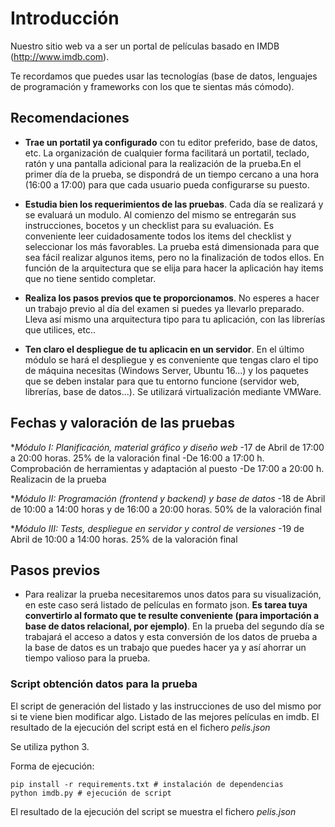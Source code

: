 # Introducción
Nuestro sitio web va a ser un portal de películas basado en IMDB (http://www.imdb.com).

Te recordamos que puedes usar las tecnologías (base de datos, lenguajes de programación y frameworks con los que te sientas más cómodo).

## Recomendaciones
- **Trae un portatil ya configurado** con tu editor preferido, base de datos, etc. La organización de cualquier forma facilitará un portatil, teclado, ratón y una pantalla adicional para la realización de la prueba.En el primer día de la prueba, se dispondrá de un tiempo cercano a una hora (16:00 a 17:00) para que cada usuario pueda configurarse su puesto.

- **Estudia bien los requerimientos de las pruebas**. Cada día se realizará y se evaluará un modulo. Al comienzo del mismo se entregarán sus instrucciones, bocetos y un checklist para su evaluación. Es conveniente leer cuidadosamente todos los items del checklist y seleccionar los más favorables. La prueba está dimensionada para que sea fácil realizar algunos items, pero no la finalización de todos ellos. En función de la arquitectura que se elija para hacer la aplicación hay items que no tiene sentido completar. 

- **Realiza los pasos previos que te proporcionamos**. No esperes a hacer un trabajo previo al día del examen si puedes ya llevarlo preparado. Lleva así mismo una arquitectura tipo para tu aplicación, con las librerías que utilices, etc..

- **Ten claro el despliegue de tu aplicacin en un servidor**. En el último módulo se hará el despliegue y es conveniente que tengas claro el tipo de máquina necesitas (Windows Server, Ubuntu 16...) y los paquetes que se deben instalar para que tu entorno funcione (servidor web, librerías, base de datos...). Se utilizará virtualización mediante VMWare.

## Fechas y valoración de las pruebas
**Módulo I: *Planificación, material gráfico y diseño web**
-17 de Abril de 17:00 a 20:00 horas. 25% de la valoración final
-De 16:00 a 17:00 h. Comprobación de herramientas y adaptación al puesto
-De 17:00 a 20:00 h. Realizacin de la prueba

**Módulo II: *Programación (frontend y backend) y base de datos**
-18 de Abril de 10:00 a 14:00 horas y de 16:00 a 20:00 horas. 50% de la valoración final

**Módulo III: *Tests, despliegue en servidor y control de versiones**
-19 de Abril de 10:00 a 14:00 horas. 25% de la valoración final


## Pasos previos
 - Para realizar la prueba necesitaremos unos datos para su visualización, en este caso será listado de películas en formato json. **Es tarea tuya convertirlo al formato que te resulte conveniente (para importación a base de datos relacional, por ejemplo)**. En la prueba del segundo día se trabajará el acceso a datos y esta conversión de los datos de prueba a la base de datos es un trabajo que puedes hacer ya y así ahorrar un tiempo valioso para la prueba.
 
### Script obtención datos para la prueba
El script de generación del listado y las instrucciones de uso del mismo por si te viene bien modificar algo.
Listado de las mejores películas en imdb. El resultado de la ejecución del script está en el fichero *pelis.json*

Se utiliza python 3. 

Forma de ejecución:
```
pip install -r requirements.txt # instalación de dependencias
python imdb.py # ejecución de script
```

El resultado de la ejecución del script se muestra el fichero *pelis.json*
